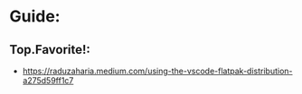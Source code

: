 #  Guide:
## Top.Favorite!:
- https://raduzaharia.medium.com/using-the-vscode-flatpak-distribution-a275d59ff1c7
